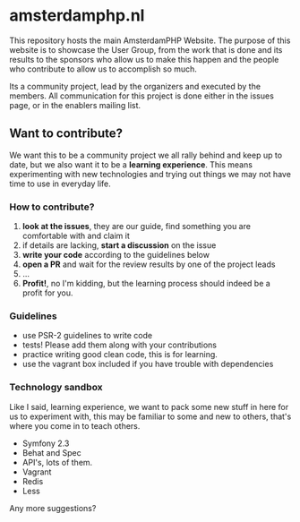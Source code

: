 amsterdamphp.nl
===============

This repository hosts the main AmsterdamPHP Website. The purpose of this website is to showcase the User Group, from the work that is done and its results to the sponsors who allow us to make this happen and the people who contribute to allow us to accomplish so much.

Its a community project, lead by the organizers and executed by the members. All communication for this project is done either in the issues page, or in the enablers mailing list.

## Want to contribute?

We want this to be a community project we all rally behind and keep up to date, but we also want it to be a **learning experience**. This means experimenting with new technologies and trying out things we may not have time to use in everyday life.

### How to contribute?

1. **look at the issues**, they are our guide, find something you are comfortable with and claim it
2. if details are lacking, **start a discussion** on the issue
3. **write your code** according to the guidelines below
4. **open a PR** and wait for the review results by one of the project leads
5. ...
6. **Profit!**, no I'm kidding, but the learning process should indeed be a profit for you.

### Guidelines

- use PSR-2 guidelines to write code
- tests! Please add them along with your contributions
- practice writing good clean code, this is for learning.
- use the vagrant box included if you have trouble with dependencies

### Technology sandbox

Like I said, learning experience, we want to pack some new stuff in here for us to experiment with, this may be familiar to some and new to others, that's where you come in to teach others.

- Symfony 2.3
- Behat and Spec
- API's, lots of them.
- Vagrant
- Redis
- Less

Any more suggestions?